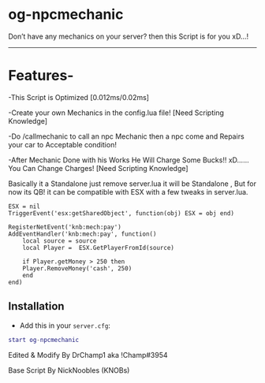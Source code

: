# og-npcmechanic
Don’t have any mechanics on your server? then this Script is for you xD...!

-------------------------------------------------------------------------------------------------------------------

# Features-
-This Script is Optimized [0.012ms/0.02ms]

-Create your own Mechanics in the config.lua file! [Need Scripting Knowledge]

-Do /callmechanic to call an npc Mechanic then a npc come and Repairs your car to Acceptable condition!

-After Mechanic Done with his Works He Will Charge Some Bucks!! xD...... You Can Change Charges! [Need Scripting Knowledge]


Basically it a Standalone just remove server.lua it will be Standalone , But for now its QB! it can be compatible with ESX with a few tweaks in server.lua. 


```
ESX = nil
TriggerEvent('esx:getSharedObject', function(obj) ESX = obj end)

RegisterNetEvent('knb:mech:pay')
AddEventHandler('knb:mech:pay', function()
    local source = source
    local Player =  ESX.GetPlayerFromId(source)

    if Player.getMoney > 250 then
    Player.RemoveMoney('cash', 250)
    end
end)
```


## Installation
- Add this in your `server.cfg`:

```lua
start og-npcmechanic
```

Edited & Modify By DrChamp1 aka !Champ#3954

Base Script By NickNoobles (KNOBs)
